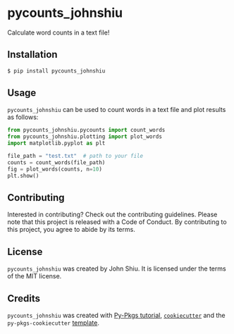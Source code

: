 # pycounts_johnshiu

Calculate word counts in a text file!

## Installation

```bash
$ pip install pycounts_johnshiu
```

## Usage

`pycounts_johnshiu` can be used to count words in a text file and plot results
as follows:

```python
from pycounts_johnshiu.pycounts import count_words
from pycounts_johnshiu.plotting import plot_words
import matplotlib.pyplot as plt

file_path = "test.txt"  # path to your file
counts = count_words(file_path)
fig = plot_words(counts, n=10)
plt.show()
```

## Contributing

Interested in contributing? Check out the contributing guidelines. Please note that this project is released with a Code of Conduct. By contributing to this project, you agree to abide by its terms.

## License

`pycounts_johnshiu` was created by John Shiu. It is licensed under the terms of the MIT license.

## Credits

`pycounts_johnshiu` was created with [Py-Pkgs tutorial](https://py-pkgs.org/03-how-to-package-a-python), [`cookiecutter`](https://cookiecutter.readthedocs.io/en/latest/) and the `py-pkgs-cookiecutter` [template](https://github.com/py-pkgs/py-pkgs-cookiecutter).
